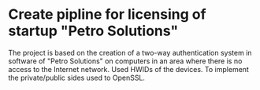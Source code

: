 # Create pipline for licensing of startup "Petro Solutions"

The project is based on the creation of a two-way authentication system in software of "Petro Solutions" on computers in an area where there is no access to the Internet network. Used HWIDs of the devices. To implement the private/public sides used to OpenSSL.
